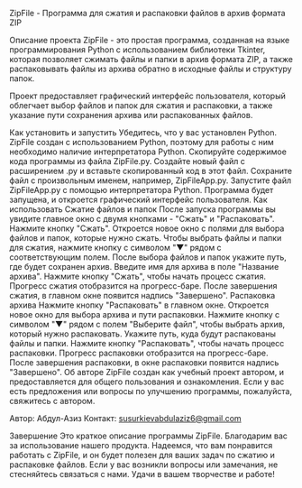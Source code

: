 
ZipFile - Программа для сжатия и распаковки файлов в архив формата ZIP

Описание проекта
ZipFile - это простая программа, созданная на языке программирования Python с использованием библиотеки Tkinter, которая позволяет сжимать файлы и папки в архив формата ZIP, а также распаковывать файлы из архива обратно в исходные файлы и структуру папок.

Проект предоставляет графический интерфейс пользователя, который облегчает выбор файлов и папок для сжатия и распаковки, а также указание пути сохранения архива или распакованных файлов.

Как установить и запустить
Убедитесь, что у вас установлен Python. ZipFile создан с использованием Python, поэтому для работы с ним необходимо наличие интерпретатора Python.
Скопируйте содержимое кода программы из файла ZipFile.py.
Создайте новый файл с расширением .py и вставьте скопированный код в этот файл.
Сохраните файл с произвольным именем, например, ZipFileApp.py.
Запустите файл ZipFileApp.py с помощью интерпретатора Python. Программа будет запущена, и откроется графический интерфейс пользователя.
Как использовать
Сжатие файлов и папок
После запуска программы вы увидите главное окно с двумя кнопками - "Сжать" и "Распаковать".
Нажмите кнопку "Сжать". Откроется новое окно с полями для выбора файлов и папок, которые нужно сжать.
Чтобы выбрать файлы и папки для сжатия, нажмите кнопку с символом "▼" рядом с соответствующим полем.
После выбора файлов и папок укажите путь, где будет сохранен архив. Введите имя для архива в поле "Название архива".
Нажмите кнопку "Сжать", чтобы начать процесс сжатия. Прогресс сжатия отобразится на прогресс-баре.
После завершения сжатия, в главном окне появится надпись "Завершено".
Распаковка архива
Нажмите кнопку "Распаковать" в главном окне. Откроется новое окно для выбора архива и пути распаковки.
Нажмите кнопку с символом "▼" рядом с полем "Выберите файл", чтобы выбрать архив, который нужно распаковать.
Укажите путь, куда будут распакованы файлы и папки.
Нажмите кнопку "Распаковать", чтобы начать процесс распаковки. Прогресс распаковки отобразится на прогресс-баре.
После завершения распаковки, в окне распаковки появится надпись "Завершено".
Об авторе
ZipFile создан как учебный проект автором, и предоставляется для общего пользования и ознакомления. Если у вас есть предложения или вопросы по улучшению программы, пожалуйста, свяжитесь с автором.

Автор: Абдул-Азиз
Контакт: susurkievabdulaziz6@gmail.com

Завершение
Это краткое описание программы ZipFile. Благодарим вас за использование нашего продукта. Надеемся, что вам понравится работать с ZipFile, и он будет полезен для ваших задач по сжатию и распаковке файлов. Если у вас возникли вопросы или замечания, не стесняйтесь связаться с нами. Удачи в вашем творчестве и работе!
